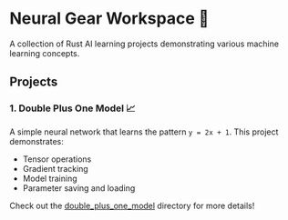 # Neural Gear Workspace 🧠

A collection of Rust AI learning projects demonstrating various machine learning concepts.

## Projects

### 1. Double Plus One Model 📈
A simple neural network that learns the pattern `y = 2x + 1`. This project demonstrates:
- Tensor operations
- Gradient tracking
- Model training
- Parameter saving and loading

Check out the [double_plus_one_model](./double_plus_one_model) directory for more details!
